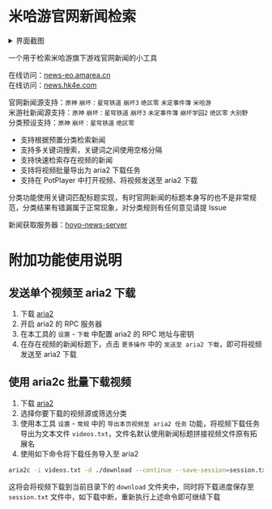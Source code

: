 # 米哈游官网新闻检索

<details>
<summary>界面截图</summary>
<img src="docs/preview.png" alt="preview" />
</details>

一个用于检索米哈游旗下游戏官网新闻的小工具

在线访问：[news-eo.amarea.cn](https://news-eo.amarea.cn/)  
在线访问：[news.hk4e.com](https://news.hk4e.com/)

官网新闻源支持：`原神` `崩坏：星穹铁道` `崩坏3` `绝区零` `未定事件簿` `米哈游`  
米游社新闻源支持：`原神` `崩坏：星穹铁道` `崩坏3` `未定事件簿` `崩坏学园2` `绝区零` `大别野`  
分类预设支持：`原神` `崩坏：星穹铁道` `绝区零`

- 支持根据预置分类检索新闻
- 支持多关键词搜索，关键词之间使用空格分隔
- 支持快速检索存在视频的新闻
- 支持将视频批量导出为 aria2 下载任务
- 支持在 PotPlayer 中打开视频、将视频发送至 aria2 下载

分类功能使用关键词匹配标题实现，有时官网新闻的标题本身写的也不是非常规范，分类结果有错漏属于正常现象，对分类规则有任何意见请提 Issue

新闻获取服务器：[hoyo-news-server](https://github.com/orilights/hoyo-news-server)

# 附加功能使用说明

## 发送单个视频至 aria2 下载

1. 下载 [aria2](https://github.com/aria2/aria2/releases)
2. 开启 aria2 的 RPC 服务器
3. 在本工具的 `设置` - `下载` 中配置 aria2 的 RPC 地址与密钥
4. 在存在视频的新闻标题下，点击 `更多操作` 中的 `发送至 aria2 下载`，即可将视频发送至 aria2 下载

## 使用 aria2c 批量下载视频

1. 下载 [aria2](https://github.com/aria2/aria2/releases)
2. 选择你要下载的视频源或筛选分类
3. 使用本工具 `设置` - `常规` 中的 `导出本页视频至 aria2 任务` 功能，将视频下载任务导出为文本文件 `videos.txt`，文件名默认使用新闻标题拼接视频文件原有拓展名
4. 使用如下命令将下载任务导入至 aria2

```bash
aria2c -i videos.txt -d ./download --continue --save-session=session.txt
```

这将会将视频下载到当前目录下的 `download` 文件夹中，同时将下载进度保存至 `session.txt` 文件中，如下载中断，重新执行上述命令即可继续下载
